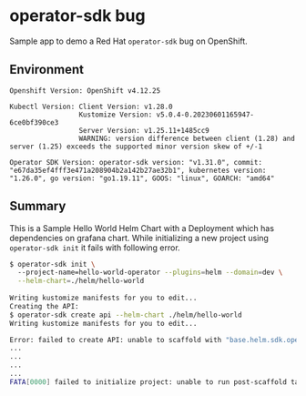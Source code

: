 # operator-sdk bug

Sample app to demo a Red Hat `operator-sdk` bug on OpenShift.

## Environment

```
Openshift Version: OpenShift v4.12.25
```
```
Kubectl Version: Client Version: v1.28.0
                 Kustomize Version: v5.0.4-0.20230601165947-6ce0bf390ce3
                 Server Version: v1.25.11+1485cc9
                 WARNING: version difference between client (1.28) and server (1.25) exceeds the supported minor version skew of +/-1
```
```
Operator SDK Version: operator-sdk version: "v1.31.0", commit: "e67da35ef4fff3e471a208904b2a142b27ae32b1", kubernetes version: "1.26.0", go version: "go1.19.11", GOOS: "linux", GOARCH: "amd64"
```

## Summary

This is a Sample Hello World Helm Chart with a Deployment which has dependencies on grafana chart. 
While initializing a new project using `operator-sdk init` it fails with following error.

```bash
$ operator-sdk init \ 
  --project-name=hello-world-operator --plugins=helm --domain=dev \
  --helm-chart=./helm/hello-world
  
Writing kustomize manifests for you to edit...
Creating the API:
$ operator-sdk create api --helm-chart ./helm/hello-world
Writing kustomize manifests for you to edit...

Error: failed to create API: unable to scaffold with "base.helm.sdk.operatorframework.io/v1": failed to fetch chart dependencies: directory /home/user/Projects/operator-sdk-bug/helm-charts/hello-world/charts/grafana not found
...
...
...
...
FATA[0000] failed to initialize project: unable to run post-scaffold tasks of "base.helm.sdk.operatorframework.io/v1": exit status 1 
```
